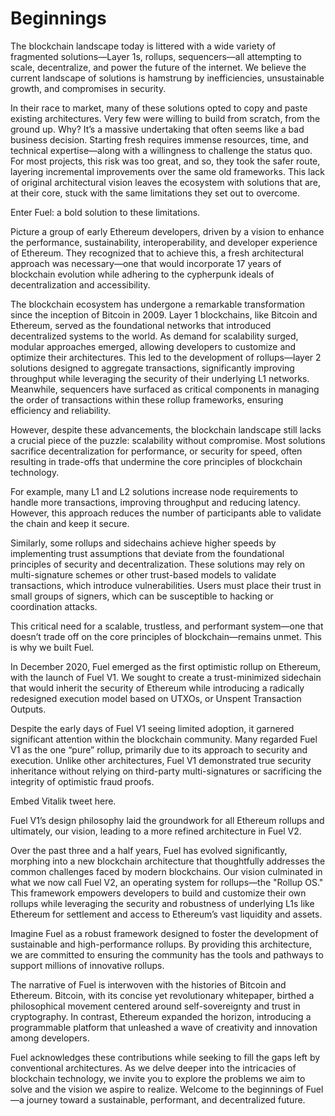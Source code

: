# Beginnings

The blockchain landscape today is littered with a wide variety of fragmented solutions—Layer 1s, rollups, sequencers—all attempting to scale, decentralize, and power the future of the internet. We believe the current landscape of solutions is hamstrung by inefficiencies, unsustainable growth, and compromises in security. 

In their race to market, many of these solutions opted to copy and paste existing architectures. Very few were willing to build from scratch, from the ground up. Why? It’s a massive undertaking that often seems like a bad business decision. Starting fresh requires immense resources, time, and technical expertise—along with a willingness to challenge the status quo. For most projects, this risk was too great, and so, they took the safer route, layering incremental improvements over the same old frameworks. This lack of original architectural vision leaves the ecosystem with solutions that are, at their core, stuck with the same limitations they set out to overcome.

Enter Fuel: a bold solution to these limitations. 

Picture a group of early Ethereum developers, driven by a vision to enhance the performance, sustainability, interoperability, and developer experience of Ethereum. They recognized that to achieve this, a fresh architectural approach was necessary—one that would incorporate 17 years of blockchain evolution while adhering to the cypherpunk ideals of decentralization and accessibility.

The blockchain ecosystem has undergone a remarkable transformation since the inception of Bitcoin in 2009. Layer 1 blockchains, like Bitcoin and Ethereum, served as the foundational networks that introduced decentralized systems to the world. As demand for scalability surged, modular approaches emerged, allowing developers to customize and optimize their architectures. This led to the development of rollups—layer 2 solutions designed to aggregate transactions, significantly improving throughput while leveraging the security of their underlying L1 networks. Meanwhile, sequencers have surfaced as critical components in managing the order of transactions within these rollup frameworks, ensuring efficiency and reliability.

However, despite these advancements, the blockchain landscape still lacks a crucial piece of the puzzle: scalability without compromise. Most solutions sacrifice decentralization for performance, or security for speed, often resulting in trade-offs that undermine the core principles of blockchain technology.

For example, many L1 and L2 solutions increase node requirements to handle more transactions, improving throughput and reducing latency. However, this approach reduces the number of participants able to validate the chain and keep it secure. 

Similarly, some rollups and sidechains achieve higher speeds by implementing trust assumptions that deviate from the foundational principles of security and decentralization. These solutions may rely on multi-signature schemes or other trust-based models to validate transactions, which introduce vulnerabilities. Users must place their trust in small groups of signers, which can be susceptible to hacking or coordination attacks.  

This critical need for a scalable, trustless, and performant system—one that doesn’t trade off on the core principles of blockchain—remains unmet.
This is why we built Fuel.

In December 2020, Fuel emerged as the first optimistic rollup on Ethereum, with the launch of Fuel V1. We sought to create a trust-minimized sidechain that would inherit the security of Ethereum while introducing a radically redesigned execution model based on UTXOs, or Unspent Transaction Outputs. 

Despite the early days of Fuel V1 seeing limited adoption, it garnered significant attention within the blockchain community. Many regarded Fuel V1 as the one “pure” rollup, primarily due to its approach to security and execution. Unlike other architectures, Fuel V1 demonstrated true security inheritance without relying on third-party multi-signatures or sacrificing the integrity of optimistic fraud proofs. 

Embed Vitalik tweet here.

Fuel V1’s design philosophy laid the groundwork for all Ethereum rollups and ultimately, our vision, leading to a more refined architecture in Fuel V2.

Over the past three and a half years, Fuel has evolved significantly, morphing into a new blockchain architecture that thoughtfully addresses the common challenges faced by modern blockchains. Our vision culminated in what we now call Fuel V2, an operating system for rollups—the "Rollup OS." This framework empowers developers to build and customize their own rollups while leveraging the security and robustness of underlying L1s like Ethereum for settlement and access to Ethereum’s vast liquidity and assets. 

Imagine Fuel as a robust framework designed to foster the development of sustainable and high-performance rollups. By providing this architecture, we are committed to ensuring the community has the tools and pathways to support millions of innovative rollups.

The narrative of Fuel is interwoven with the histories of Bitcoin and Ethereum. Bitcoin, with its concise yet revolutionary whitepaper, birthed a philosophical movement centered around self-sovereignty and trust in cryptography. In contrast, Ethereum expanded the horizon, introducing a programmable platform that unleashed a wave of creativity and innovation among developers.

Fuel acknowledges these contributions while seeking to fill the gaps left by conventional architectures. As we delve deeper into the intricacies of blockchain technology, we invite you to explore the problems we aim to solve and the vision we aspire to realize. Welcome to the beginnings of Fuel—a journey toward a sustainable, performant, and decentralized future.
